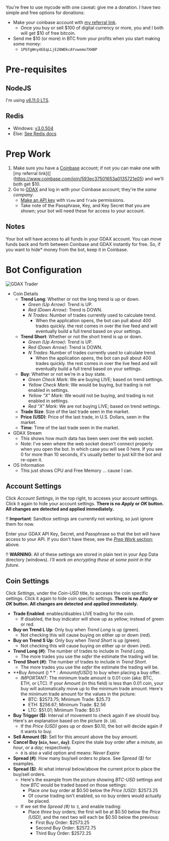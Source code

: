 You're free to use mycode with one caveat: give me a donation. I have two simple and free options for donations:

- Make your coinbase account with [my referral link](https://www.coinbase.com/join/593ec37501653a0135721e05).
    +  Once you buy or sell $100 of digital currency or more, you and I both will get $10 of free bitcoin.
- Send me $10 (or more) in BTC from your profits when you start making some money:
    + `1PbTgWny4EEqLLjE28WDkcAYvwemo7XHBP`

# Pre-requisites

## NodeJS

I'm using [v6.11.0 LTS](https://nodejs.org/en/).

## Redis

- Windows: [v3.0.504](https://github.com/MSOpenTech/redis/releases/tag/win-3.0.504)
- Else: [See Redis docs](https://redis.io/download#installation)

# Prep Work

1. Make sure you have a [Coinbase](https://coinbase.com) account; if not you can make one with [my referral link](](https://www.coinbase.com/join/593ec37501653a0135721e05) and we'll both get $10.
1. Go to [GDAX](https://gdax.com) and log in with your Coinbase account; they're the *same company*.
    - [Make an API key](https://www.gdax.com/settings/api) with `View` and `Trade` permissions.
    - Take note of the Passphrase, Key, and Key Secret that you are shown; your bot will need these for access to your account.

## Notes

Your bot will have access to all funds in your GDAX account. You can move funds back and forth between Coinbase and GDAX instantly for free. So, if you want to hide* money from the bot, keep it in Coinbase.

# Bot Configuration

![GDAX Trader](http://static.vertigion.com/images/GDAX/GDAX-Trader.png)

- Coin Details
    + **Trend Long**: Whether or not the long trend is up or down.
        * *Green (Up Arrow)*: Trend is UP.
        * *Red (Down Arrow)*: Trend is DOWN.
        * *N Trades*: Number of trades currently used to calculate trend.
            - When the application opens, the bot can pull about 400 trades quickly. the rest comes in over the live feed and will eventually build a full trend based on your settings.
    + **Trend Short**: Whether or not the short trend is up or down.
        * *Green (Up Arrow)*: Trend is UP.
        * *Red (Down Arrow)*: Trend is DOWN.
        * *N Trades*: Number of trades currently used to calculate trend.
            - When the application opens, the bot can pull about 400 trades quickly. the rest comes in over the live feed and will eventually build a full trend based on your settings.
    + **Buy**: Whether or not we're in a buy state.
        * *Green Check Mark*: We are buying LIVE; based on trend settings.
        * *Yellow Check Mark*: We would be buying, but trading is not enabled in settings.
        * *Yellow "X" Mark*: We would not be buying, and trading is not enabled in settings.
        * *Red "X" Mark*: We are not buying LIVE; based on trend settings.
    + **Trade Size**: Size of the last trade seen in the market.
    + **Price (USD)**: Price of the last trade, in U.S. Dollars, seen in the market.
    + **Time**: Time of the last trade seen in the market.
- GDAX Stream
    + This shows how much data has been seen over the web socket.
    + Note: I've seen where the web socket doesn't connect properly when you open the bot. In which case you will see 0 here. If you see 0 for more than 10 seconds, it's usually better to just kill the bot and re-open it.
- OS Information
    + This just shows CPU and Free Memory ... cause I can.

## Account Settings

Click *Account Settings*, in the top right, to acceses your account settings. Click it again to hide your account settings. **There is no *Apply* or *OK* button. All changes are detected and applied immediately.**

:bangbang: **Important**: Sandbox settings are currently not working, so just ignore them for now.

Enter your GDAX API Key, Secret, and Passphrase so that the bot will have access to your API. If you don't have these, see the [*Prep Work* section](#prep-work); above.

:bangbang: **WARNING**: All of these settings are stored in plain text in your App Data directory (windows). *I'll work on encrypting these at some point in the future.*

## Coin Settings

Click *Settings*, under the *Coin-USD* title, to acceses the coin specific settings. Click it again to hide coin specific settings. **There is no *Apply* or *OK* button. All changes are detected and applied immediately.**

- **Trade Enabled**: enables/disables LIVE trading for the coin.
    + If disabled, the buy indicator will show up as yellow; instead of green or red.
- **Buy on Trend L Up**: Only buy when *Trend Long* is up (green).
    + Not checking this will cause buying on either up or down (red).
- **Buy on Trend S Up**: Only buy when *Trend Short* is up (green).
    + Not checking this will cause buying on either up or down (red).
- **Trend Long (#)**: The number of trades to include in *Trend Long*.
    + The more trades you use the *safer* the estimate the trading will be.
- **Trend Short (#)**: The number of trades to include in *Trend Short*.
    + The more trades you use the *safer* the estimate the trading will be.
- **Buy Amount ($)**: Amount of USD ($) to buy when placing a buy offer.
    + *IMPORTANT*: The minimum trade amount is 0.01 coin (aka: BTC, ETH, or LTC). If your Amount (in this field) is less than 0.01 coin, your buy will automatically move up to the minimum trade amount. Here's the minimum trade amount for the values in the picture:
        * BTC: $2573.75; Minimum Trade: $25.73
        * ETH: $256.67; Minimum Trade: $2.56
        * LTC: $51.01; Minimum Trade: $0.51
- **Buy Trigger ($)**: Interval of movement to check again if we should buy. Here's an explanation based on the picture (`0.10`).
    + If the *Price (USD)* goes up or down $0.10, the bot will decide again if it wants to buy.
- **Sell Amount ($)**: Sell for this amount above the buy amount.
- **Cancel Buy (`min`, `hour`, `day`)**: Expire the stale buy order after a *minute*, an *hour*, or a *day*; respectively.
    + `0` is also a valid option and means: *Never Expire*
- **Spread (#)**: How many buy/sell orders to place. See *Spread ($)* for examples.
- **Spread ($)**: At what interval below/above the current price to place the buy/sell orders.
    + Here's the example from the picture showing *BTC-USD* settings and how *BTC* would be traded based on those settings:
        * Place *one* buy order at $0.50 below the *Price (USD)*: $2573.25
        * Of course trading isn't enabled, so no buy orders would actually be placed.
    + If we set the *Spread (#)* to `3`, and enable trading:
        * Place *three* buy orders; the first will be at $0.50 below the *Price (USD)*, and the next two will each be $0.50 below the previous:
            - First Buy Order: $2573.25
            - Second Buy Order: $2572.75
            - Third Buy Order: $2572.25